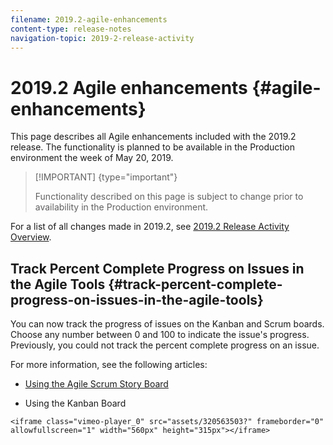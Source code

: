 ```yaml
---
filename: 2019.2-agile-enhancements
content-type: release-notes
navigation-topic: 2019-2-release-activity
---
```




# 2019.2 Agile enhancements {#agile-enhancements}

This page describes all Agile enhancements included with the 2019.2 release. The functionality is planned to be available in the Production environment the week of May 20, 2019.


>[!IMPORTANT] {type="important"}
>
>Functionality described on this page is subject to change prior to availability in the Production environment.


For a list of all changes made in 2019.2, see [2019.2 Release Activity Overview](_2019.2-release-activity-overview.md).


## Track Percent Complete Progress on Issues in the Agile Tools {#track-percent-complete-progress-on-issues-in-the-agile-tools}

You can now track the progress of issues on the Kanban and Scrum boards. Choose any number between 0 and 100 to indicate the issue's progress. Previously, you could not track the percent complete progress on an issue.


For more information, see the following articles:


- [Using the Agile Scrum Story Board](scrum-board-overview.md)


- Using the Kanban Board


`<iframe class="vimeo-player_0" src="assets/320563503?" frameborder="0" allowfullscreen="1" width="560px" height="315px"></iframe>` 
